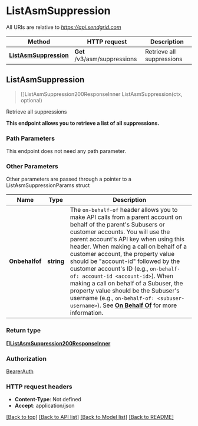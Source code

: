 # ListAsmSuppression

All URIs are relative to *https://api.sendgrid.com*

Method | HTTP request | Description
------------- | ------------- | -------------
[**ListAsmSuppression**](ListAsmSuppression.md#ListAsmSuppression) | **Get** /v3/asm/suppressions | Retrieve all suppressions



## ListAsmSuppression

> []ListAsmSuppression200ResponseInner ListAsmSuppression(ctx, optional)

Retrieve all suppressions

**This endpoint allows you to retrieve a list of all suppressions.**

### Path Parameters

This endpoint does not need any path parameter.

### Other Parameters

Other parameters are passed through a pointer to a ListAsmSuppressionParams struct


Name | Type | Description
------------- | ------------- | -------------
**Onbehalfof** | **string** | The `on-behalf-of` header allows you to make API calls from a parent account on behalf of the parent's Subusers or customer accounts. You will use the parent account's API key when using this header. When making a call on behalf of a customer account, the property value should be \"account-id\" followed by the customer account's ID (e.g., `on-behalf-of: account-id <account-id>`). When making a call on behalf of a Subuser, the property value should be the Subuser's username (e.g., `on-behalf-of: <subuser-username>`). See [**On Behalf Of**](https://docs.sendgrid.com/api-reference/how-to-use-the-sendgrid-v3-api/on-behalf-of) for more information.

### Return type

[**[]ListAsmSuppression200ResponseInner**](ListAsmSuppression200ResponseInner.md)

### Authorization

[BearerAuth](../README.md#BearerAuth)

### HTTP request headers

- **Content-Type**: Not defined
- **Accept**: application/json

[[Back to top]](#) [[Back to API list]](../README.md#documentation-for-api-endpoints)
[[Back to Model list]](../README.md#documentation-for-models)
[[Back to README]](../README.md)

